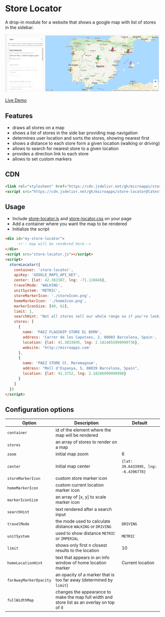 # Store Locator

A drop-in module for a website that shows a google map with list of stores in the sidebar. 

![Gif](/demo.gif?raw=true)

[Live Demo](https://microapps.github.io/store-locator/)

## Features
- draws all stores on a map
- shows a list of stores in the side bar providing map navigation
- determines user location and sorts the stores, showing nearest first
- shows a distance to each store form a given location (walking or driving)
- allows to search for nearest store to a given location
- provides a direction link to each store
- allows to set custom markers

## CDN

```html
<link rel="stylesheet" href="https://cdn.jsdelivr.net/gh/microapps/store-locator@latest/dist/store-locator.css">
<script src="https://cdn.jsdelivr.net/gh/microapps/store-locator@latest/dist/store-locator.js"></script>
```

## Usage

- Include [store-locator.js](/dist/store-locator.js?raw=true) and [store-locator.css](/dist/store-locator.css?raw=true) on your page
- Add a container where you want the map to be rendered
- Initialize the script


```html
<div id="my-store-locator">
      <!-- map will be rendered here-->
</div>
<script src="store-locator.js"></script>
<script>
  storeLocator({
    container: 'store-locator',
    apiKey: 'GOOGLE_MAPS_API_KEY',
    center: {lat: 42.382387, lng: -71.116648},
    travelMode: 'WALKING',
    unitSystem: 'METRIC',
    storeMarkerIcon: './storeIcon.png',
    homeMarkerIcon: './homeIcon.png',
    markerIconSize: [40, 62],
    limit: 1,
    searchHint: "Not all stores sell our whole range so if you're looking for a specific product we recommend you call ahead.",
    stores: [
      {
        name: 'PAEZ FLAGSHIP STORE EL BORN',
        address: 'Carrer de les Caputxes, 2, 08003 Barcelona, Spain',
        location: {lat: 41.3833695, lng: 2.1814855999999736},
        website: 'http://microapps.com'
      },
      {
        name: 'PAEZ STORE CC. Maremagnum',
        address: "Moll d'Espanya, 5, 08039 Barcelona, Spain",
        location: {lat: 41.3752, lng: 2.18286999999998}
      }
    ]
  })
</script>
```

## Configuration options

| Option | Description | Default |
| --- | --- | --- |
| `container` | id of the element where the map will be rendered
| `stores` | an array of stores to render on a map
| `zoom` | initial map zoom | 6
| `center` | initial map center | `{lat: 39.6433995, lng: -6.4396778}`
| `storeMarkerIcon` | custom store marker icon
| `homeMarkerIcon` | custom current location marker icon
| `markerIconSize` | an array of [x, y] to scale marker icon
| `searchHint` | text rendered after a search input
| `travelMode` | the mode used to calculate distance `WALKING` or `DRIVING` | `DRIVING`
| `unitSystem` | used to show distance `METRIC` or `IMPERIAL` | `METRIC`
| `limit` | shows only first n closest results to the location | 10
| `homeLocationHint` |  text that appears in an info window of home location marker | Current location
| `farAwayMarkerOpacity` | an opacity of a marker that is too far away (determined by `limit`)
| `fullWidthMap` | changes the appearance to make the map full width and store list as an overlay on top of it

